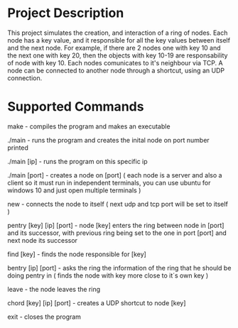 # Project Description

This project simulates the creation, and interaction of a ring of nodes.
Each node has a key value, and it responsible for all the key values between itself and the next node. For example, if there are 2 nodes one with key 10 and the next one with key 20, then the objects with key 10-19 are responsability of node with key 10.
Each nodes comunicates to it's neighbour via TCP.
A node can be connected to another node through a shortcut, using an UDP connection. 


# Supported Commands

make -  compiles the program and makes an executable

./main - runs the program and creates the inital node on port number printed

./main [ip] - runs the program on this specific ip

./main [port] - creates  a node on [port] (  each node is a server and also a client so it must run in independent terminals, you can use ubuntu for windows 10 and just open multiple terminals )

new - connects the node to itself ( next udp and tcp port will be set to itself )

pentry [key] [ip] [port] - node [key] enters the ring between node in [port] and its successor, with previous ring being set to the one in port [port] and next node its successor

find [key] - finds the node responsible for [key]

bentry [ip] [port] - asks the ring the information of the ring that he should be doing pentry in ( finds the node with key more close to it´s own key ) 

leave - the node leaves the ring

chord [key] [ip] [port] - creates a UDP shortcut to node [key] 

exit - closes the program
